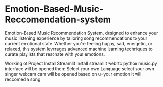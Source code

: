 # Emotion-Based-Music-Reccomendation-system
Emotion-Based Music Recommendation System, designed to enhance your music listening experience by tailoring song recommendations to your current emotional state. Whether you're feeling happy, sad, energetic, or relaxed, this system leverages advanced machine learning techniques to curate playlists that resonate with your emotions.

Working of Project
Install Streamlit 
Install streamlit webrtc
python music.py
interface will be opened then:
Select your own Language
select your own singer 
webcam cam will be opened
based on u=your emotion it will reccomed a song
